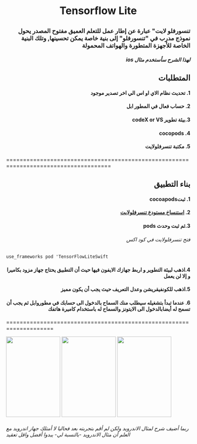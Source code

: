 # <p align="center">Tensorflow Lite</p>


### <div dir="rtl">تنسورفلو لايت" عبارة عن إطار عمل للتعلم العميق مفتوح المصدر يحول نموذج مدرب في "تنسورفلو" إلى بنية خاصة يمكن تحسينها, وتلك البنية الخاصة  للأجهزة المتطورة والهواتف المحمولة</div>



##### <div dir="rtl">لهذا الشرح سأستخدم مثال ios </div>

## <div dir="rtl">المتطلبات</div> 
#### <div dir="rtl">1.  تحديث نظام الاي او اس الي اخر تصدير موجود</div>
####  <div dir="rtl">2. حساب فعال في المطور ابل</div>
####  <div dir="rtl">3.بيئة تطوير codeX or VS </div>
####  <div dir="rtl">4. cocopods</div>
####  <div dir="rtl">5. مكتبة تنسرفلولايت</div>


=====================================================================================

## <div dir="rtl">بناء التطبيق</div> 
#### <div dir="rtl">1. ثبتcocoapods</div>
####  <div dir="rtl">2. [استنساخ مستودع تنسرفلولايت](https://github.com/tensorflow/examples/tree/master/lite/examples/object_detection/ios)</div>
####  <div dir="rtl">3.ثم ثبت وحدث pods </div>
###### <div dir="rtl"> فتح تنسرفلولايت في كود اكس </div>
```use_frameworks pod 'TensorFlowLiteSwift```

####  <div dir="rtl">4.اذهب لبيئة التطوير و اربط جهازك الايفون فيها حيث أن التطبيق يحتاج جهاز مزود بكاميرا و إلا لن يعمل</div>
####  <div dir="rtl">5.اذهب للكونفيقريشن وعدل التعريف حيث يجب أن يكون مميز</div>
####  <div dir="rtl">6. عندما تبدأ بتشغيله سيطلب منك السماح بالدخول الى حسابك في مطوروابل ثم يجب أن تسمح له أيضابالدخول الى الايتونز والسماح له باستخدام كاميرة هاتفك </div>

====================================================================







<img src="https://raw.githubusercontent.com/shaimadotcom/TensorFlow/master/screenshots/IMG_0378.jpg?token=AP3ATLESQOBI7J2RXRX6XQS7DW4FC" width="148" height="220">

<img src="https://raw.githubusercontent.com/shaimadotcom/TensorFlow/master/screenshots/IMG_0374.jpg?token=AP3ATLEHHQPAZBBLDOINAEK7DW4CC" width="148" height="220">

<img src="https://raw.githubusercontent.com/shaimadotcom/TensorFlow/master/screenshots/IMG_0375.jpg?token=AP3ATLED2FRAE5DMKXKMCNK7DW4FY" width="148" height="220">










 
###### ربما أضيف شرح لمثال الاندرويد ولكن لم أقم بتجربته بعد فحاليا لا أمتلك جهاز اندرويد  مع العلم أن مثال الاندرويد -بالنسبة لي- يبدوا أفضل واقل تعقيد 
 
